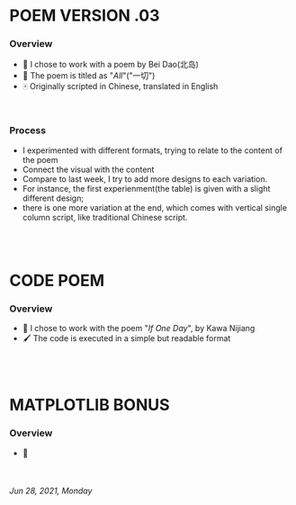 
# POEM VERSION .03


### Overview

* 🎲 I chose to work with a poem by Bei Dao(北岛)
* 📜 The poem is titled as "*All*"("一切")
* 🀄️ Originally scripted in Chinese, translated in English

<br/>

### Process
- I experimented with different formats, trying to relate to the content of the poem
- Connect the visual with the content
- Compare to last week, I try to add more designs to each variation.
- For instance, the first experienment(the table) is given with a slight different design; 
- there is one more variation at the end, which comes with vertical single column script, like traditional Chinese script.

<br/>
<br/>

# CODE POEM

### Overview

* 📝 I chose to work with the poem "*If One Day*", by Kawa Nijiang
* 🖌 The code is executed in a simple but readable format

<br/>
<br/>

# MATPLOTLIB BONUS

### Overview

* 🧠

<br/>

###### *Jun 28, 2021, Monday*
